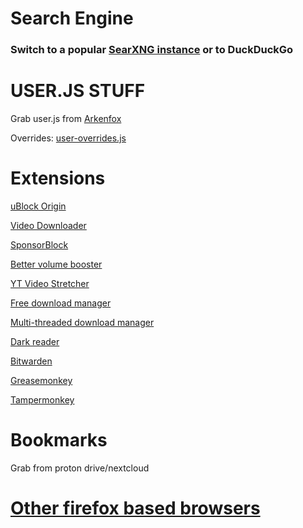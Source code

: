 # Search Engine

### Switch to a popular [SearXNG instance](https://searx.space/) or to DuckDuckGo

# USER.JS STUFF

Grab user.js from [Arkenfox](https://github.com/arkenfox/user.js/blob/master/user.js)

Overrides: [user-overrides.js](https://github.com/Twig6943/dotfiles/blob/main/firefox/user-overrides.js)

# Extensions

[uBlock Origin](https://addons.mozilla.org/en-US/firefox/addon/ublock-origin/)

[Video Downloader](https://addons.mozilla.org/en-US/firefox/addon/video-downloadhelper/)

[SponsorBlock](https://addons.mozilla.org/en-US/firefox/addon/sponsorblock/)

[Better volume booster](https://addons.mozilla.org/en-US/firefox/addon/better-volume-booster/)

[YT Video Stretcher](https://addons.mozilla.org/en-US/firefox/addon/youtube-fullscreen-fit/)

[Free download manager](https://addons.mozilla.org/en-US/firefox/addon/free-download-manager-addon/)

[Multi-threaded download manager](https://addons.mozilla.org/en-US/firefox/addon/multithreaded-download-manager/)

[Dark reader](https://addons.mozilla.org/en-US/firefox/addon/darkreader/)

[Bitwarden](https://addons.mozilla.org/en-US/firefox/addon/bitwarden-password-manager/)

[Greasemonkey](https://addons.mozilla.org/en-US/firefox/addon/greasemonkey/)

[Tampermonkey](https://addons.mozilla.org/en-US/firefox/addon/tampermonkey/)

# Bookmarks

Grab from proton drive/nextcloud

# [Other firefox based browsers](https://github.com/Twig6943/dotfiles/blob/main/firefox/Other)
